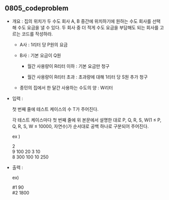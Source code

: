 ## 0805_codeproblem

- 개요 : 집의 위치가 두 수도 회사 A, B 중간에 위치하기에 원하는 수도 회사를 선택해 수도 요금을 낼 수 있다. 두 회사 중 더 적게 수도 요금을 부담해도 되는 회사를 고르는 코드를 작성하라.
  
  - A사 : 1리터 당 P원의 요금
  
  - B사 : 기본 요금이 Q원
    
    - 월간 사용량이 R리터 이하 : 기본 요금만 청구
    
    - 월간 사용량이 R리터 초과 : 초과량에 대해 1리터 당 S원 추가 청구
  
  - 종민의 집에서 한 달간 사용하는 수도의 양 : W리터

- 입력 : 
  
  첫 번째 줄에 테스트 케이스의 수 T가 주어진다.  
  
  각 테스트 케이스마다 첫 번째 줄에 위 본문에서 설명한 대로 P, Q, R, S, W(1 ≤ P, Q, R, S, W ≤ 10000, 자연수)가 순서대로 공백 하나로 구분되어 주어진다.
  
  ex )
  
  2  
  9 100 20 3 10  
  8 300 100 10 250

- 출력 : 
  
  ex)
  
  #1 90  
  #2 1800
